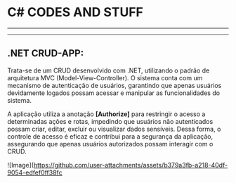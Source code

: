 <h1>C# CODES AND STUFF</h1>
<hr><hr>

<h2>.NET CRUD-APP: </h2>
<p>
  Trata-se de um CRUD desenvolvido com .NET, utilizando o padrão de arquitetura MVC (Model-View-Controller). O sistema conta com um mecanismo de autenticação de usuários, garantindo que apenas usuários devidamente logados possam acessar e     manipular as funcionalidades do sistema.
</p>

<p>
  A aplicação utiliza a anotação <b>[Authorize]</b> para restringir o acesso a determinadas ações e rotas, impedindo que usuários não autenticados possam criar, editar, excluir ou visualizar dados sensíveis. Dessa forma, o controle de acesso é eficaz e contribui para a segurança da aplicação, assegurando que apenas usuários autorizados possam interagir com o CRUD.
</p>

![Image](https://github.com/user-attachments/assets/b379a3fb-a218-40df-9054-edfef0ff38fc
